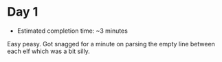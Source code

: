 # Day 1

- Estimated completion time: ~3 minutes

Easy peasy. Got snagged for a minute on parsing the empty line between each elf which was a bit silly.